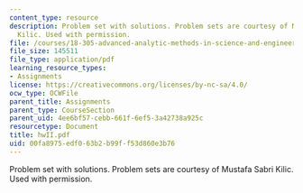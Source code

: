 ```yaml
---
content_type: resource
description: Problem set with solutions. Problem sets are courtesy of Mustafa Sabri
  Kilic. Used with permission.
file: /courses/18-305-advanced-analytic-methods-in-science-and-engineering-fall-2004/00fa8975edf063b2b99ff53d860e3b76_hwII.pdf
file_size: 145511
file_type: application/pdf
learning_resource_types:
- Assignments
license: https://creativecommons.org/licenses/by-nc-sa/4.0/
ocw_type: OCWFile
parent_title: Assignments
parent_type: CourseSection
parent_uid: 4ee6bf57-cebb-661f-6ef5-3a42738a925c
resourcetype: Document
title: hwII.pdf
uid: 00fa8975-edf0-63b2-b99f-f53d860e3b76
---
```

Problem set with solutions. Problem sets are courtesy of Mustafa Sabri Kilic. Used with permission.